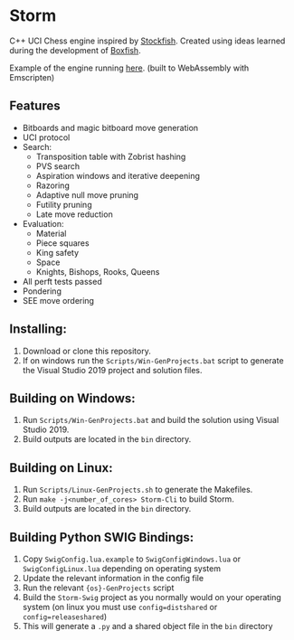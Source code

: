 # Storm
C++ UCI Chess engine inspired by [Stockfish](https://stockfishchess.org/).
Created using ideas learned during the development of [Boxfish](https://github.com/Totomosic/Boxfish).

Example of the engine running [here](https://totomosic.github.io). (built to WebAssembly with Emscripten)

## Features
- Bitboards and magic bitboard move generation
- UCI protocol
- Search:
  - Transposition table with Zobrist hashing
  - PVS search
  - Aspiration windows and iterative deepening
  - Razoring
  - Adaptive null move pruning
  - Futility pruning
  - Late move reduction
- Evaluation:
  - Material
  - Piece squares
  - King safety
  - Space
  - Knights, Bishops, Rooks, Queens
- All perft tests passed
- Pondering
- SEE move ordering

## Installing:
1. Download or clone this repository.
2. If on windows run the `Scripts/Win-GenProjects.bat` script to generate the Visual Studio 2019 project and solution files.

## Building on Windows:
1. Run `Scripts/Win-GenProjects.bat` and build the solution using Visual Studio 2019.
2. Build outputs are located in the `bin` directory.

## Building on Linux:
1. Run `Scripts/Linux-GenProjects.sh` to generate the Makefiles.
2. Run `make -j<number_of_cores> Storm-Cli` to build Storm.
3. Build outputs are located in the `bin` directory.

## Building Python SWIG Bindings:
1. Copy `SwigConfig.lua.example` to `SwigConfigWindows.lua` or `SwigConfigLinux.lua` depending on operating system
2. Update the relevant information in the config file
3. Run the relevant `{os}-GenProjects` script
4. Build the `Storm-Swig` project as you normally would on your operating system (on linux you must use `config=distshared` or `config=releaseshared`)
5. This will generate a `.py` and a shared object file in the `bin` directory
